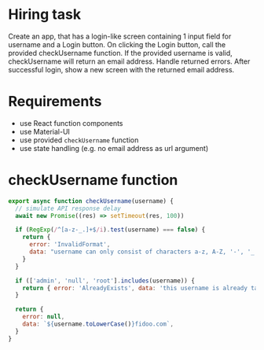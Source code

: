 # Hiring task

Create an app, that has a login-like screen containing 1 input field for username and a Login button. On clicking the Login button, call the provided checkUsername function. If the provided username is valid, checkUsername will return an email address. Handle returned errors. After successful login, show a new screen with the returned email address.

# Requirements

- use React function components
- use Material-UI
- use provided `checkUsername` function
- use state handling (e.g. no email address as url argument)

# checkUsername function

```javascript
export async function checkUsername(username) {
  // simulate API response delay
  await new Promise((res) => setTimeout(res, 100))

  if (RegExp(/^[a-z-_.]+$/i).test(username) === false) {
    return {
      error: 'InvalidFormat',
      data: "username can only consist of characters a-z, A-Z, '-', '_' and '.'",
    }
  }

  if (['admin', 'null', 'root'].includes(username)) {
    return { error: 'AlreadyExists', data: 'this username is already taken' }
  }

  return {
    error: null,
    data: `${username.toLowerCase()}fidoo.com`,
  }
}
```
